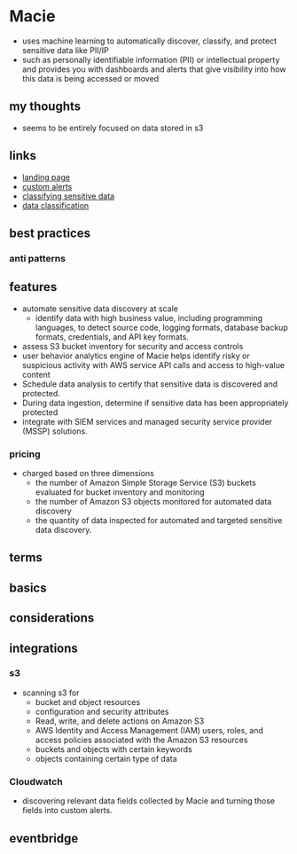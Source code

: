 # Macie

- uses machine learning to automatically discover, classify, and protect sensitive data like PII/IP
- such as personally identifiable information (PII) or intellectual property and provides you with dashboards and alerts that give visibility into how this data is being accessed or moved

## my thoughts

- seems to be entirely focused on data stored in s3

## links

- [landing page](https://aws.amazon.com/macie/?did=ap_card&trk=ap_card)
- [custom alerts](https://aws.amazon.com/blogs/security/how-to-create-custom-alerts-with-amazon-macie/)
- [classifying sensitive data](https://aws.amazon.com/blogs/security/classify-sensitive-data-in-your-environment-using-amazon-macie/)
- [data classification](https://d1.awsstatic.com/whitepapers/compliance/AWS_Data_Classification.pdf)

## best practices

### anti patterns

## features

- automate sensitive data discovery at scale
  - identify data with high business value, including programming languages, to detect source code, logging formats, database backup formats, credentials, and API key formats.
- assess S3 bucket inventory for security and access controls
- user behavior analytics engine of Macie helps identify risky or suspicious activity with AWS service API calls and access to high-value content
- Schedule data analysis to certify that sensitive data is discovered and protected.
- During data ingestion, determine if sensitive data has been appropriately protected
- integrate with SIEM services and managed security service provider (MSSP) solutions.

### pricing

- charged based on three dimensions
  - the number of Amazon Simple Storage Service (S3) buckets evaluated for bucket inventory and monitoring
  - the number of Amazon S3 objects monitored for automated data discovery
  - the quantity of data inspected for automated and targeted sensitive data discovery.

## terms

## basics

## considerations

## integrations

### s3

- scanning s3 for
  - bucket and object resources
  - configuration and security attributes
  - Read, write, and delete actions on Amazon S3
  - AWS Identity and Access Management (IAM) users, roles, and access policies associated with the Amazon S3 resources
  - buckets and objects with certain keywords
  - objects containing certain type of data

### Cloudwatch

- discovering relevant data fields collected by Macie and turning those fields into custom alerts.

## eventbridge
